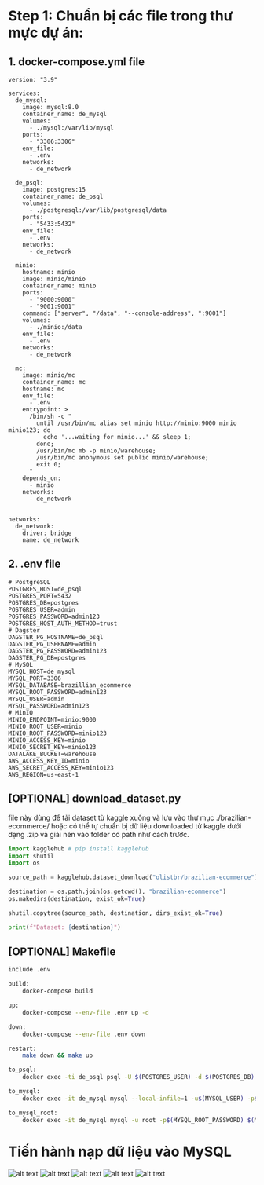# Step 1: Chuẩn bị các file trong thư mực dự án:
## 1. docker-compose.yml file
```docker
version: "3.9"

services:
  de_mysql:
    image: mysql:8.0
    container_name: de_mysql
    volumes:
      - ./mysql:/var/lib/mysql
    ports:
      - "3306:3306"
    env_file:
      - .env
    networks:
      - de_network

  de_psql:
    image: postgres:15
    container_name: de_psql
    volumes:
      - ./postgresql:/var/lib/postgresql/data
    ports:
      - "5433:5432"
    env_file:
      - .env
    networks:
      - de_network

  minio:
    hostname: minio
    image: minio/minio
    container_name: minio
    ports:
      - "9000:9000"
      - "9001:9001"
    command: ["server", "/data", "--console-address", ":9001"]
    volumes:
      - ./minio:/data
    env_file:
      - .env
    networks:
      - de_network

  mc:
    image: minio/mc
    container_name: mc
    hostname: mc
    env_file:
      - .env
    entrypoint: >
      /bin/sh -c "
        until /usr/bin/mc alias set minio http://minio:9000 minio minio123; do
          echo '...waiting for minio...' && sleep 1;
        done;
        /usr/bin/mc mb -p minio/warehouse;
        /usr/bin/mc anonymous set public minio/warehouse;
        exit 0;
      "
    depends_on:
      - minio
    networks:
      - de_network


networks:
  de_network:
    driver: bridge
    name: de_network

```

## 2. .env file
```.env
# PostgreSQL
POSTGRES_HOST=de_psql
POSTGRES_PORT=5432
POSTGRES_DB=postgres
POSTGRES_USER=admin
POSTGRES_PASSWORD=admin123
POSTGRES_HOST_AUTH_METHOD=trust
# Dagster
DAGSTER_PG_HOSTNAME=de_psql
DAGSTER_PG_USERNAME=admin
DAGSTER_PG_PASSWORD=admin123
DAGSTER_PG_DB=postgres
# MySQL
MYSQL_HOST=de_mysql
MYSQL_PORT=3306
MYSQL_DATABASE=brazillian_ecommerce
MYSQL_ROOT_PASSWORD=admin123
MYSQL_USER=admin
MYSQL_PASSWORD=admin123
# MinIO
MINIO_ENDPOINT=minio:9000
MINIO_ROOT_USER=minio
MINIO_ROOT_PASSWORD=minio123
MINIO_ACCESS_KEY=minio
MINIO_SECRET_KEY=minio123
DATALAKE_BUCKET=warehouse
AWS_ACCESS_KEY_ID=minio
AWS_SECRET_ACCESS_KEY=minio123
AWS_REGION=us-east-1
```

## [OPTIONAL] download_dataset.py
file này dùng để tải dataset từ kaggle xuống và lưu vào thư mục ./brazilian-ecommerce/ hoặc có thể tự chuẩn bị dữ liệu downloaded từ kaggle dưới dạng .zip và giải nén vào folder có path như cách trước.
```python
import kagglehub # pip install kagglehub
import shutil
import os

source_path = kagglehub.dataset_download("olistbr/brazilian-ecommerce")

destination = os.path.join(os.getcwd(), "brazilian-ecommerce")
os.makedirs(destination, exist_ok=True)

shutil.copytree(source_path, destination, dirs_exist_ok=True)

print(f"Dataset: {destination}")

```

## [OPTIONAL] Makefile 
```bash
include .env

build:
	docker-compose build

up:
	docker-compose --env-file .env up -d

down:
	docker-compose --env-file .env down

restart:
	make down && make up

to_psql:
	docker exec -ti de_psql psql -U $(POSTGRES_USER) -d $(POSTGRES_DB)

to_mysql:
	docker exec -it de_mysql mysql --local-infile=1 -u$(MYSQL_USER) -p$(MYSQL_PASSWORD) $(MYSQL_DATABASE)

to_mysql_root:
	docker exec -it de_mysql mysql -u root -p$(MYSQL_ROOT_PASSWORD) $(MYSQL_DATABASE)

```

# Tiến hành nạp dữ liệu vào MySQL
![alt text](./images/image-0.png)
![alt text](./images/image-1.png)
![alt text](./images/image-2.png)
![alt text](./images/image-3.png)
![alt text](./images/image.png)